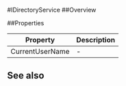 #IDirectoryService
##Overview



##Properties
<table class="table table-condensed table-bordered">
    <thead>
<tr>
<th>Property</th>
<th>Description</th>
</tr>
</thead>
<tbody>
<tr><td>CurrentUserName</td><td> - </td></tr>
</tbody></table>



## See also

